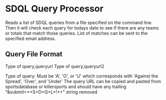 # SDQL Query Processor

Reads a list of SDQL queries from a file specified on the command line.  Then it will check each query for todays date to see if there are any teams or totals that match those queries.  List of matches can be sent to the specified email address.

## Query File Format

Type of query,queryurl
Type of query,queryurl2
  
Type of query:  Must be 'A', 'O', or 'U' which corresponds with 'Against the Spread', 'Over', and 'Under'
The query URL can be copied and pasted from sportsdatabase or killersports and should have any trailing "&submit=++S+D+Q+L+!++" string removed 
